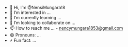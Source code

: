 - 👋 Hi, I’m @NensiMungara18
- 👀 I’m interested in ...
- 🌱 I’m currently learning ...
- 💞️ I’m looking to collaborate on ...
- 📫 How to reach me ... - nencymungara1853@gmail.com
- 😄 Pronouns: ...
- ⚡ Fun fact: ...

<!---
NensiMungara18/NensiMungara18 is a ✨ special ✨ repository because its `README.md` (this file) appears on your GitHub profile.
You can click the Preview link to take a look at your changes.
--->
